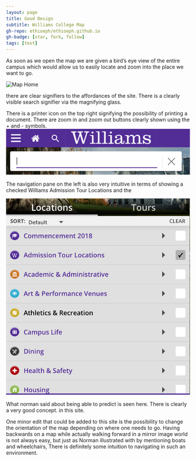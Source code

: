 ```yaml
---
layout: page
title: Good Design
subtitle: Williams College Map
gh-repo: ethioeph/ethioeph.github.io
gh-badge: [star, fork, follow]
tags: [test]
---
```


As soon as we open the map we are given a bird’s eye view of the entire campus which would allow us to easily locate and zoom into the place we want to go. 

![Map Home](./map-home.jpg)

there are clear signifiers to the affordances of the site. There is a clearly visible search signifier via the magnifying glass. 

There is a printer icon on the top right signifying the possibility of printing a document. There are zoom in and zoom out buttons clearly shown using the + and - symbols. 
![Map Search](./map-search.jpg)

The navigation pane on the left is also very intuitive in terms of showing a checked Williams Admission Tour Locations and the 

![Map Navigation](./map-navigation.jpg)

What norman said about being able to predict is seen here. There is clearly a very good concept. in this site. 

One minor edit that could be added to this site is the possibility to change the orientation of the map depending on where one needs to go. Having backwards on a map while actually walking forward in a mirror image world is not always easy, but just as Norman illustrated with by mentioning boats and wheelchairs, There is definitely some intuition to navigating in such an environment. 
